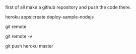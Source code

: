 first of all make a github repository and push the code there.

heroku apps:create deploy-sample-nodejs

git remote

git remote -v

git push heroku master
